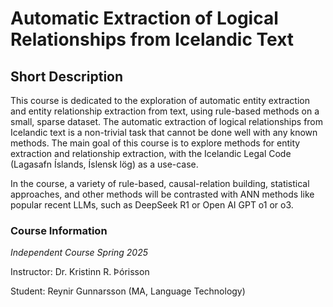 # Automatic Extraction of Logical Relationships from Icelandic Text

## Short Description
This course is dedicated to the exploration of automatic entity extraction and entity relationship extraction from text, using rule-based methods on a small, sparse dataset. The automatic extraction of logical relationships from Icelandic text is a non-trivial task that cannot be done well with any known methods. The main goal of this course is to explore methods for entity extraction and relationship extraction, with the Icelandic Legal Code (Lagasafn Íslands, Íslensk lög) as a use-case. 

In the course, a variety of rule-based, causal-relation building, statistical approaches, and other methods will be contrasted with ANN methods like popular recent LLMs, such as DeepSeek R1 or Open AI GPT o1 or o3.

### Course Information
*Independent Course Spring 2025*

Instructor: Dr. Kristinn R. Þórisson

Student: Reynir Gunnarsson (MA, Language Technology)


